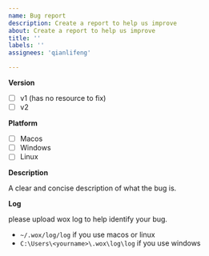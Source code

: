 ```yaml
---
name: Bug report
description: Create a report to help us improve
about: Create a report to help us improve
title: ''
labels: ''
assignees: 'qianlifeng'

---
```


**Version**  

- [ ] v1 (has no resource to fix)
- [ ] v2

**Platform**  

- [ ] Macos
- [ ] Windows
- [ ] Linux

**Description**  

A clear and concise description of what the bug is.

**Log**  

please upload wox log to help identify your bug.
- `~/.wox/log/log` if you use macos or linux
- `C:\Users\<yourname>\.wox\log\log` if you use windows
